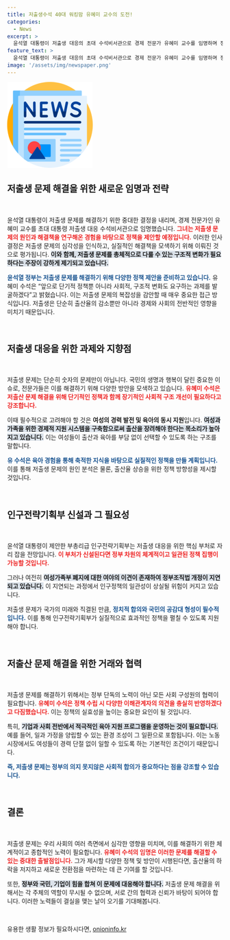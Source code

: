 ```yaml
---
title: 저출생수석 40대 워킹맘 유혜미 교수의 도전!
categories:
  - News
excerpt: >
  윤석열 대통령이 저출생 대응의 초대 수석비서관으로 경제 전문가 유혜미 교수를 임명하며 정책의 변화와 반등을 예고했다. 저출산 문제 해결을 위한 과감한 발걸음이 시작된다!
feature_text: >
  윤석열 대통령이 저출생 대응의 초대 수석비서관으로 경제 전문가 유혜미 교수를 임명하며 정책의 변화와 반등을 예고했다. 저출산 문제 해결을 위한 과감한 발걸음이 시작된다!
image: '/assets/img/newspaper.png'
---
```


<p><img src="/assets/img/newspaper.png" alt="kimp 속보" /></p>

<h2 data-ke-size="size26">저출생 문제 해결을 위한 새로운 임명과 전략</h2>

<p data-ke-size="size16">&nbsp;</p>

<p>윤석열 대통령이 저출생 문제를 해결하기 위한 중대한 결정을 내리며, 경제 전문가인 유혜미 교수를 초대 대통령 저출생 대응 수석비서관으로 임명했습니다. <b><span style="color: #ee2323;">그녀는 저출생 문제의 원인과 해결책을 연구해온 경험을 바탕으로 정책을 제안할 예정입니다.</span></b> 이러한 인사 결정은 저출생 문제의 심각성을 인식하고, 실질적인 해결책을 모색하기 위해 이뤄진 것으로 평가됩니다. <b><span style="background-color: #21538527;">이와 함께, 저출생 문제를 총체적으로 다룰 수 있는 구조적 변화가 필요하다는 주장이 강하게 제기되고 있습니다.</span></b> </p>

<p><b><span style="color: #1a5490;">윤석열 정부는 저출생 문제를 해결하기 위해 다양한 정책 제안을 준비하고 있습니다.</span></b> 유혜미 수석은 “앞으로 단기적 정책뿐 아니라 사회적, 구조적 변화도 요구하는 과제를 발굴하겠다”고 밝혔습니다. 이는 저출생 문제의 복잡성을 감안할 때 매우 중요한 접근 방식입니다. 저출생은 단순히 출산율의 감소뿐만 아니라 경제와 사회의 전반적인 영향을 미치기 때문입니다. </p>

<p data-ke-size="size16">&nbsp;</p>

<h2 data-ke-size="size26">저출생 대응을 위한 과제와 지향점</h2>

<p data-ke-size="size16">&nbsp;</p>

<p>저출생 문제는 단순히 숫자의 문제만이 아닙니다. 국민의 생명과 행복이 달린 중요한 이슈로, 전문가들은 이를 해결하기 위해 다양한 방안을 모색하고 있습니다. <b><span style="color: #ee2323;">유혜미 수석은 저출산 문제 해결을 위해 단기적인 정책과 함께 장기적인 사회적 구조 개선이 필요하다고 강조합니다.</span></b> </p>

<p>이때 필수적으로 고려해야 할 것은 <b>여성의 경력 발전 및 육아의 동시 지원</b>입니다. <b><span style="background-color: #21538527;">여성과 가족을 위한 경제적 지원 시스템을 구축함으로써 출산을 장려해야 한다는 목소리가 높아지고 있습니다.</span></b> 이는 여성들이 출산과 육아를 부담 없이 선택할 수 있도록 하는 구조를 말합니다. </p>

<p><b><span style="color: #1a5490;">유 수석은 육아 경험을 통해 축적한 지식을 바탕으로 실질적인 정책을 만들 계획입니다.</span></b> 이를 통해 저출생 문제의 원인 분석은 물론, 출산율 상승을 위한 정책 방향성을 제시할 것입니다. </p>

<p data-ke-size="size16">&nbsp;</p>

<h2 data-ke-size="size26">인구전략기획부 신설과 그 필요성</h2>

<p data-ke-size="size16">&nbsp;</p>

<p>윤석열 대통령이 제안한 부총리급 인구전략기획부는 저출생 대응을 위한 핵심 부처로 자리 잡을 전망입니다. <b><span style="color: #ee2323;">이 부처가 신설된다면 정부 차원의 체계적이고 일관된 정책 집행이 가능할 것입니다.</span></b> </p>

<p>그러나 여전히 <b><span style="background-color: #21538527;">여성가족부 폐지에 대한 여야의 이견이 존재하여 정부조직법 개정이 지연되고 있습니다.</span></b> 이 지연되는 과정에서 인구정책의 일관성이 상실될 위험이 커지고 있습니다. </p>

<p>저출생 문제가 국가의 미래와 직결된 만큼, <b><span style="color: #1a5490;">정치적 합의와 국민의 공감대 형성이 필수적입니다.</span></b> 이를 통해 인구전략기획부가 실질적으로 효과적인 정책을 펼칠 수 있도록 지원해야 합니다.</p>

<p data-ke-size="size16">&nbsp;</p>

<h2 data-ke-size="size26">저출산 문제 해결을 위한 거래와 협력</h2>

<p data-ke-size="size16">&nbsp;</p>

<p>저출생 문제를 해결하기 위해서는 정부 단독의 노력이 아닌 모든 사회 구성원의 협력이 필요합니다. <b><span style="color: #ee2323;">유혜미 수석은 정책 수립 시 다양한 이해관계자의 의견을 충실히 반영하겠다고 다짐했습니다.</span></b> 이는 정책의 실효성을 높이는 중요한 요인이 될 것입니다.</p>

<p>특히, <b><span style="background-color: #21538527;">기업과 사회 전반에서 적극적인 육아 지원 프로그램을 운영하는 것이 필요합니다.</span></b> 예를 들어, 일과 가정을 양립할 수 있는 환경 조성이 그 일환으로 포함됩니다. 이는 노동 시장에서도 여성들이 경력 단절 없이 일할 수 있도록 하는 기본적인 조건이기 때문입니다.</p>

<p><b><span style="color: #1a5490;">즉, 저출생 문제는 정부의 의지 못지않은 사회적 합의가 중요하다는 점을 강조할 수 있습니다.</span></b> </p>

<p data-ke-size="size16">&nbsp;</p>

<h2 data-ke-size="size26">결론</h2>

<p data-ke-size="size16">&nbsp;</p>

<p>저출생 문제는 우리 사회의 여러 측면에서 심각한 영향을 미치며, 이를 해결하기 위한 체계적이고 종합적인 노력이 필요합니다. <b><span style="color: #ee2323;">유혜미 수석의 임명은 이러한 문제를 해결할 수 있는 중대한 출발점입니다.</span></b> 그가 제시할 다양한 정책 및 방안이 시행된다면, 출산율의 하락을 저지하고 새로운 전환점을 마련하는 데 큰 기여를 할 것입니다. </p>

<p>또한, <b><span style="background-color: #21538527;">정부와 국민, 기업이 힘을 합쳐 이 문제에 대응해야 합니다.</span></b> 저출생 문제 해결을 위해서는 각 주체의 역할이 무시될 수 없으며, 서로 간의 협력과 신뢰가 바탕이 되어야 합니다. 이러한 노력들이 결실을 맺는 날이 오기를 기대해봅니다. </p>

<p data-ke-size="size16">&nbsp;</p>
유용한 생활 정보가 필요하시다면, <a href="https://onioninfo.kr" rel="dofollow">onioninfo.kr</a>


